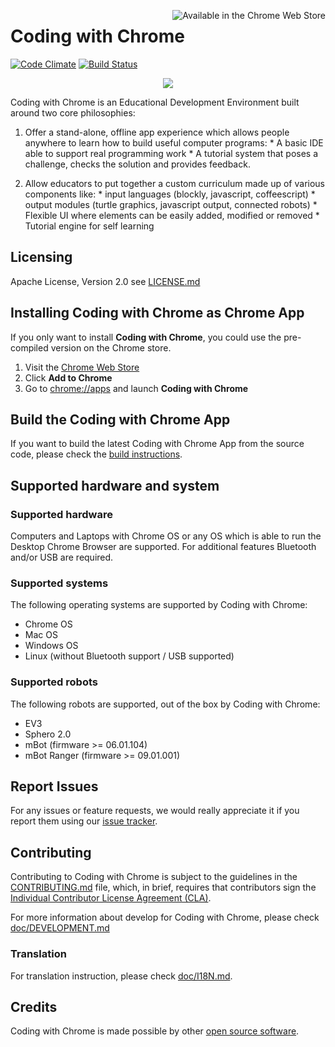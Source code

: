 [<img src="static_files/resources/external/chrome_webstore.png" align="right" alt="Available in the Chrome Web Store">](https://chrome.google.com/webstore/detail/coding-with-chrome/becloognjehhioodmnimnehjcibkloed)

Coding with Chrome
==================
[![Code Climate](https://codeclimate.com/github/google/coding-with-chrome/badges/gpa.svg)](https://codeclimate.com/github/google/coding-with-chrome)
[![Build Status](https://travis-ci.org/google/coding-with-chrome.svg?branch=master)](https://travis-ci.org/google/coding-with-chrome)

<p align="center"><img src="static_files/images/cwc_logo.png"></p>

Coding with Chrome is an Educational Development Environment built around two
core philosophies:
  1. Offer a stand-alone, offline app experience which allows people anywhere to
learn how to build useful computer programs:
    * A basic IDE able to support real programming work
    * A tutorial system that poses a challenge, checks the solution and
      provides feedback.

  2. Allow educators to put together a custom curriculum made up of various
components like:
    * input languages (blockly, javascript, coffeescript)
    * output modules (turtle graphics, javascript output, connected robots)
    * Flexible UI where elements can be easily added, modified or removed
    * Tutorial engine for self learning


## Licensing
Apache License, Version 2.0 see [LICENSE.md](LICENSE.md)


## Installing Coding with Chrome as Chrome App
If you only want to install __Coding with Chrome__, you could use the pre-compiled version on the Chrome store.

1. Visit the [Chrome Web Store][1]
2. Click __Add to Chrome__
3. Go to [chrome://apps](chrome://apps) and launch __Coding with Chrome__


## Build the Coding with Chrome App
If you want to build the latest Coding with Chrome App from the source code, please check the [build instructions](doc/BUILD.md).


## Supported hardware and system

### Supported hardware
Computers and Laptops with Chrome OS or any OS which is able to run the
Desktop Chrome Browser are supported.
For additional features Bluetooth and/or USB are required.

### Supported systems
The following operating systems are supported by Coding with Chrome:
* Chrome OS
* Mac OS
* Windows OS
* Linux (without Bluetooth support / USB supported)

### Supported robots
The following robots are supported, out of the box by Coding with Chrome:
* EV3
* Sphero 2.0
* mBot (firmware >= 06.01.104)
* mBot Ranger (firmware >= 09.01.001)


## Report Issues
For any issues or feature requests, we would really appreciate it if you report
them using our [issue tracker](https://github.com/google/coding-with-chrome/issues).


## Contributing

Contributing to Coding with Chrome is subject to the guidelines in the
[CONTRIBUTING.md](CONTRIBUTING.md) file, which, in brief, requires that
contributors sign the [Individual Contributor License Agreement (CLA)][2].

For more information about develop for Coding with Chrome, please check
[doc/DEVELOPMENT.md](doc/DEVELOPMENT.md)

### Translation
For translation instruction, please check [doc/I18N.md](doc/I18N.md).


## Credits
Coding with Chrome is made possible by other [open source software](NOTICE.md).

[1]: https://chrome.google.com/webstore/detail/coding-with-chrome/becloognjehhioodmnimnehjcibkloed
[2]: https://cla.developers.google.com/
